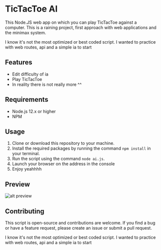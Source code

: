 # TicTacToe AI

This Node.JS web app on which you can play TicTacToe against a computer. This is a raining project, first approach with web applications and the minimax system.

I know it's not the most optimized or best coded script. I wanted to practice with web routes, api and a simple ia to start

## Features

- Edit difficulty of ia
- Play TicTacToe
- In reality there is not really more ^^

## Requirements

- Node.js 12.x or higher
- NPM

## Usage

1. Clone or download this repository to your machine.
2. Install the required packages by running the command `npm install` in your terminal.
3. Run the script using the command `node ai.js`.
4. Launch your browser on the address in the console
5. Enjoy yeahhhh 

## Preview
![alt preview]([http://url/to/img.png](https://media.discordapp.net/attachments/663790976862781441/1100926000071725076/image.png?width=360&height=422))

## Contributing

This script is open-source and contributions are welcome. If you find a bug or have a feature request, please create an issue or submit a pull request.

I know it's not the most optimized or best coded script. I wanted to practice with web routes, api and a simple ia to start
